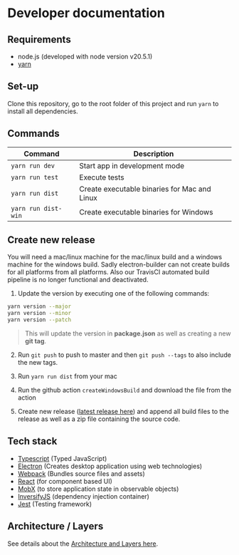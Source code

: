 # Developer documentation

## Requirements

- node.js (developed with node version v20.5.1)
- [yarn](https://yarnpkg.com/en/docs/install)


## Set-up

Clone this repository, go to the root folder of this project and run `yarn` to install all dependencies.


## Commands

| Command             | Description
|---------------------| -----------
| `yarn run dev`      | Start app in development mode
| `yarn run test`     | Execute tests
| `yarn run dist`     | Create executable binaries for Mac and Linux
| `yarn run dist-win` | Create executable binaries for Windows


## Create new release

You will need a mac/linux machine for the mac/linux build and a windows machine for the windows build.
Sadly electron-builder can not create builds for all platforms from all platforms.
Also our TravisCI automated build pipeline is no longer functional and deactivated.

1. Update the version by executing one of the following commands:
  ```bash
  yarn version --major
  yarn version --minor
  yarn version --patch
  ```

> This will update the version in **package.json** as well as creating a new **git tag**.

2. Run `git push` to push to master and then `git push --tags` to also include the new tags.

3. Run `yarn run dist` from your mac

4. Run the github action `createWindowsBuild` and download the file from the action

5. Create new release ([latest release here](https://github.com/innogames/dr-json/releases)) and append all build files to the release as well as a zip file containing the source code.


## Tech stack

- [Typescript](https://www.typescriptlang.org/) (Typed JavaScript)
- [Electron](https://electronjs.org/) (Creates desktop application using web technologies)
- [Webpack](https://webpack.js.org/) (Bundles source files and assets)
- [React](https://reactjs.org/) (for component based UI)
- [MobX](https://mobx.js.org) (to store application state in observable objects)
- [InversifyJS](http://inversify.io/) (dependency injection container)
- [Jest](https://facebook.github.io/jest) (Testing framework)

## Architecture / Layers

See details about the [Architecture and Layers here](./developer/architecture.md).
